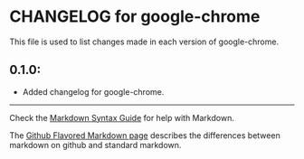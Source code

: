 # CHANGELOG for google-chrome

This file is used to list changes made in each version of google-chrome.
## 0.1.0:

* Added changelog for google-chrome.

- - - 
Check the [Markdown Syntax Guide](http://daringfireball.net/projects/markdown/syntax) for help with Markdown.

The [Github Flavored Markdown page](http://github.github.com/github-flavored-markdown/) describes the differences between markdown on github and standard markdown.
